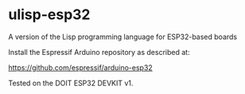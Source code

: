 # ulisp-esp32
A version of the Lisp programming language for ESP32-based boards

Install the Espressif Arduino repository as described at:

https://github.com/espressif/arduino-esp32

Tested on the DOIT ESP32 DEVKIT v1.
